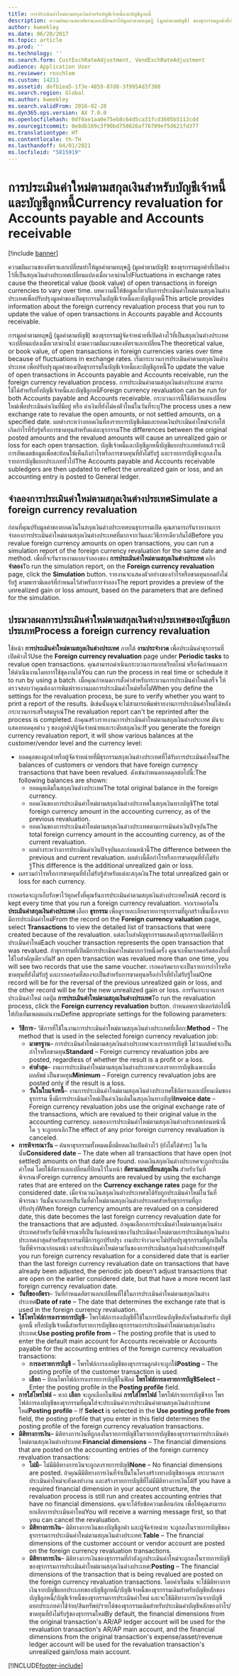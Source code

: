 ```yaml
---
title: การประเมินค่าใหม่ตามสกุลเงินสำหรับบัญชีเจ้าหนี้และบัญชีลูกหนี้
description: ความผันผวนของอัตราแลกเปลี่ยนทำให้มูลค่าตามทฤษฎี (มูลค่าตามบัญชี) ของธุรกรรมลูกค้าที่เปิดค้างไว้ที่เป็นสกุลเงินต่างประเทศเปลี่ยนแปลงเมื่อเวลาผ่านไป บทความนี้ให้ข้อมูลเกี่ยวกับการประเมินค่าใหม่ตามสกุลเงินต่างประเทศเพื่อปรับปรุงมูลค่าของเปิดธุรกรรมในบัญชีเจ้าหนี้และบัญชีลูกหนี้
author: kweekley
ms.date: 06/20/2017
ms.topic: article
ms.prod: ''
ms.technology: ''
ms.search.form: CustExchRateAdjustment, VendExchRateAdjustment
audience: Application User
ms.reviewer: roschlom
ms.custom: 14211
ms.assetid: defb1ea5-1f3e-4859-87d8-3f9954d3f388
ms.search.region: Global
ms.author: kweekley
ms.search.validFrom: 2016-02-28
ms.dyn365.ops.version: AX 7.0.0
ms.openlocfilehash: 0df0ae1aa0e75eb8c64d5ca31fcd3605b5112cdd
ms.sourcegitcommit: 0e8db169c3f90bd750826af76709ef5d621fd377
ms.translationtype: HT
ms.contentlocale: th-TH
ms.lasthandoff: 04/01/2021
ms.locfileid: "5815919"
---
```

# <a name="currency-revaluation-for-accounts-payable-and-accounts-receivable"></a><span data-ttu-id="1f918-104">การประเมินค่าใหม่ตามสกุลเงินสำหรับบัญชีเจ้าหนี้และบัญชีลูกหนี้</span><span class="sxs-lookup"><span data-stu-id="1f918-104">Currency revaluation for Accounts payable and Accounts receivable</span></span>

[!include [banner](../includes/banner.md)]

<span data-ttu-id="1f918-105">ความผันผวนของอัตราแลกเปลี่ยนทำให้มูลค่าตามทฤษฎี (มูลค่าตามบัญชี) ของธุรกรรมลูกค้าที่เปิดค้างไว้ที่เป็นสกุลเงินต่างประเทศเปลี่ยนแปลงเมื่อเวลาผ่านไป</span><span class="sxs-lookup"><span data-stu-id="1f918-105">Fluctuations in exchange rates cause the theoretical value (book value) of open transactions in foreign currencies to vary over time.</span></span> <span data-ttu-id="1f918-106">บทความนี้ให้ข้อมูลเกี่ยวกับการประเมินค่าใหม่ตามสกุลเงินต่างประเทศเพื่อปรับปรุงมูลค่าของเปิดธุรกรรมในบัญชีเจ้าหนี้และบัญชีลูกหนี้</span><span class="sxs-lookup"><span data-stu-id="1f918-106">This article provides information about the foreign currency revaluation process that you run to update the value of open transactions in Accounts payable and Accounts receivable.</span></span> 

<span data-ttu-id="1f918-107">การมูลค่าตามทฤษฎี (มูลค่าตามบัญชี) ของธุรกรรมผู้จัดจำหน่ายที่เปิดค้างไว้ที่เป็นสกุลเงินต่างประเทศ จะเปลี่ยนแปลงเมื่อเวลาผ่านไป ตามความผันผวนของอัตราแลกเปลี่ยน</span><span class="sxs-lookup"><span data-stu-id="1f918-107">The theoretical value, or book value, of open transactions in foreign currencies varies over time because of fluctuations in exchange rates.</span></span> <span data-ttu-id="1f918-108">เริ่มกระบวนการประเมินค่าตามสกุลเงินต่างประเทศ เพื่อปรับปรุงมูลค่าของเปิดธุรกรรมในบัญชีเจ้าหนี้และบัญชีลูกหนี้</span><span class="sxs-lookup"><span data-stu-id="1f918-108">To update the value of open transactions in Accounts payable and Accounts receivable, run the foreign currency revaluation process.</span></span> <span data-ttu-id="1f918-109">การประเมินค่าตามสกุลเงินต่างประเทศ สามารถใช้ได้สำหรับทั้งบัญชีเจ้าหนี้และบัญชีลูกหนี้</span><span class="sxs-lookup"><span data-stu-id="1f918-109">Foreign currency revaluation can be run for both Accounts payable and Accounts receivable.</span></span> <span data-ttu-id="1f918-110">กระบวนการนี้ใช้อัตราแลกเปลี่ยนใหม่เพื่อประเมินค่าเงินที่มีอยู่ หรือ ค่าเงินที่ยังไม่คงตัวใหม่ในวันที่ระบุ</span><span class="sxs-lookup"><span data-stu-id="1f918-110">The process uses a new exchange rate to revalue the open amounts, or not settled amounts, on a specified date.</span></span> <span data-ttu-id="1f918-111">ผลต่างระหว่างยอดเงินที่ลงรายการบัญชีเดิมและยอดเงินประเมินค่าใหม่จะก่อให้เกิดกำไรที่รับรู้หรือการขาดทุนสำหรับแต่ละธุรกรรม</span><span class="sxs-lookup"><span data-stu-id="1f918-111">The differences between the original posted amounts and the revalued amounts will cause an unrealized gain or loss for each open transaction.</span></span> <span data-ttu-id="1f918-112">บัญชีเจ้าหนี้และบัญชีลูกหนี้บัญชีแยกประเภทย่อยแล้วจะมีการอัพเดตข้อมูลเพื่อสะท้อนให้เห็นถึงกำไรหรือการขาดทุนที่ยังไม่รับรู้ และรายการบัญชีจะถูกลงในรายการบัญชีแยกประเภททั่วไป</span><span class="sxs-lookup"><span data-stu-id="1f918-112">The Accounts payable and Accounts receivable subledgers are then updated to reflect the unrealized gain or loss, and an accounting entry is posted to General ledger.</span></span>

## <a name="simulate-a-foreign-currency-revaluation"></a><span data-ttu-id="1f918-113">จำลองการประเมินค่าใหม่ตามสกุลเงินต่างประเทศ</span><span class="sxs-lookup"><span data-stu-id="1f918-113">Simulate a foreign currency revaluation</span></span>
<span data-ttu-id="1f918-114">ก่อนที่คุณปรับมูลค่าของยอดเงินในสกุลเงินต่างประเทศบนธุรกรรมเปิด คุณสามารถรันรายงานการจำลองการประเมินค่าใหม่ตามสกุลเงินต่างประเทศที่มากจากวันและวิธีการเดียวกันได้</span><span class="sxs-lookup"><span data-stu-id="1f918-114">Before you revalue foreign currency amounts on open transactions, you can run a simulation report of the foreign currency revaluation for the same date and method.</span></span> <span data-ttu-id="1f918-115">เพื่อที่จะรันรายงานแบบจำลองของ **การประเมินค่าใหม่ตามสกุลเงินต่างประเทศ** คลิก **จำลอง**</span><span class="sxs-lookup"><span data-stu-id="1f918-115">To run the simulation report, on the **Foreign currency revaluation** page, click the **Simulation** button.</span></span> <span data-ttu-id="1f918-116">รายงานจะแสดงตัวอย่างของกำไรหรือขาดทุนยอดยังไม่รับรู้ ตามพารามิเตอร์ที่กำหนดไว้สำหรับการจำลอง</span><span class="sxs-lookup"><span data-stu-id="1f918-116">The report provides a preview of the unrealized gain or loss amount, based on the parameters that are defined for the simulation.</span></span>

## <a name="process-a-foreign-currency-revaluation"></a><span data-ttu-id="1f918-117">ประมวลผลการประเมินค่าใหม่ตามสกุลเงินต่างประเทศของบัญชีแยกประเภท</span><span class="sxs-lookup"><span data-stu-id="1f918-117">Process a foreign currency revaluation</span></span>
<span data-ttu-id="1f918-118">ใช้หน้า **การประเมินค่าใหม่ตามสกุลเงินต่างประเทศ** ภายใต้ **งานประจำงวด** เพื่อประเมินค่าธุรกรรมที่เปิดค้างไว้</span><span class="sxs-lookup"><span data-stu-id="1f918-118">Use the **Foreign currency revaluation** page under **Periodic tasks** to revalue open transactions.</span></span> <span data-ttu-id="1f918-119">คุณสามารถดำเนินกระบวนการแบบเรียลไทม์ หรือจัดกำหนดการให้ดำเนินงานโดยการใช้ชุดงานได้</span><span class="sxs-lookup"><span data-stu-id="1f918-119">You can run the process in real time or schedule it to run by using a batch.</span></span> <span data-ttu-id="1f918-120">เมื่อคุณกำหนดการตั้งค่าสำหรับกระบวนการประเมินค่าใหม่เสร็จ ให้ตรวจสอบว่าคุณต้องการพิมพ์รายงานผลการประเมินค่าใหม่หรือไม่</span><span class="sxs-lookup"><span data-stu-id="1f918-120">When you define the settings for the revaluation process, be sure to verify whether you want to print a report of the results.</span></span> <span data-ttu-id="1f918-121">มิเช่นนั้นคุณจะไม่สามารถพิมพ์รายงานการประเมินค่าใหม่ได้หลังกระบวนการเสร็จสมบูรณ์</span><span class="sxs-lookup"><span data-stu-id="1f918-121">The revaluation report can't be reprinted after the process is completed.</span></span> <span data-ttu-id="1f918-122">ถ้าคุณสร้างรายงานการประเมินค่าใหม่ตามสกุลเงินต่างประเทศ มันจะแสดงยอดดุลต่าง ๆ ของลูกค้า/ผู้จัดจำหน่ายและระดับสกุลเงิน:</span><span class="sxs-lookup"><span data-stu-id="1f918-122">If you generate the foreign currency revaluation report, it will show various balances at the customer/vendor level and the currency level:</span></span>

-   <span data-ttu-id="1f918-123">ยอดดุลของลูกค้าหรือผู้จัดจำหน่ายที่มีธุรกรรมสกุลเงินต่างประเทศที่ได้รับการประเมินค่าใหม่</span><span class="sxs-lookup"><span data-stu-id="1f918-123">The balances of customers or vendors that have foreign currency transactions that have been revalued.</span></span> <span data-ttu-id="1f918-124">ดังเช่นกำหนดยอดดุลต่อไปนี้:</span><span class="sxs-lookup"><span data-stu-id="1f918-124">The following balances are shown:</span></span>
    -   <span data-ttu-id="1f918-125">ยอดดุลเดิมในสกุลเงินต่างประเทศ</span><span class="sxs-lookup"><span data-stu-id="1f918-125">The total original balance in the foreign currency.</span></span>
    -   <span data-ttu-id="1f918-126">ยอดเงินของการประเมินค่าใหม่ตามสกุลเงินต่างประเทศในสกุลเงินทางบัญชี</span><span class="sxs-lookup"><span data-stu-id="1f918-126">The total foreign currency amount in the accounting currency, as of the previous revaluation.</span></span>
    -   <span data-ttu-id="1f918-127">ยอดเงินของการประเมินค่าใหม่ตามสกุลเงินต่างประเทศตามการเมินค่าเงินปัจจุบัน</span><span class="sxs-lookup"><span data-stu-id="1f918-127">The total foreign currency amount in the accounting currency, as of the current revaluation.</span></span>
    -   <span data-ttu-id="1f918-128">ผลต่างระหว่างการประเมินค่าเงินปัจจุบันและก่อนหน้านี้</span><span class="sxs-lookup"><span data-stu-id="1f918-128">The difference between the previous and current revaluation.</span></span> <span data-ttu-id="1f918-129">ผลต่างนี้คือกำไรหรือการขาดทุนที่ยังไม่รับรู้</span><span class="sxs-lookup"><span data-stu-id="1f918-129">This difference is the additional unrealized gain or loss.</span></span>
-   <span data-ttu-id="1f918-130">ผลรวมกำไรหรือการขาดทุนที่ยังไม่รับรู้สำหรับแต่ละสกุลเงิน</span><span class="sxs-lookup"><span data-stu-id="1f918-130">The total unrealized gain or loss for each currency.</span></span>

<span data-ttu-id="1f918-131">เรกคอร์ดจะถูกเก็บรักษาไว้ทุกครั้งที่คุณรันการประเมินค่าตามสกุลเงินต่างประเทศใหม่</span><span class="sxs-lookup"><span data-stu-id="1f918-131">A record is kept every time that you run a foreign currency revaluation.</span></span> <span data-ttu-id="1f918-132">จากเรกคอร์ดใน **ประเมินค่าสกุลเงินต่างประเทศ** เลือก **ธุรกรรม** เพื่อดูรายละเอียดรายการธุรกรรมที่ถูกสร้างขึ้นเนื่องจาก มีการประเมินค่าใหม่</span><span class="sxs-lookup"><span data-stu-id="1f918-132">From the record on the **Foreign currency valuation** page, select **Transactions** to view the detailed list of transactions that were created because of the revaluation.</span></span> <span data-ttu-id="1f918-133">แต่ละใบสำคัญธุรกรรมแสดงถึงธุรกรรมเปิดที่มีการประเมินค่าใหม่</span><span class="sxs-lookup"><span data-stu-id="1f918-133">Each voucher transaction represents the open transaction that was revalued.</span></span> <span data-ttu-id="1f918-134">ถ้าธุรกรรมที่เปิดมีการประเมินค่าใหม่มากกว่าหนึ่งครั้ง คุณจะเห็นเรกคอร์ดสองใบที่ใช้ใบสำคัญเดียวกัน</span><span class="sxs-lookup"><span data-stu-id="1f918-134">If an open transaction was revalued more than one time, you will see two records that use the same voucher.</span></span> <span data-ttu-id="1f918-135">เรกคอร์ดแรกจะเป็นรายการกำไรหรือขาดทุนที่ยังไม่รับรู้ และเรกคอร์ดที่สองจะเป็นสำหรับการขาดทุนหรือกำไรที่ยังไม่รับรู้ใหม่</span><span class="sxs-lookup"><span data-stu-id="1f918-135">One record will be for the reversal of the previous unrealized gain or loss, and the other record will be for the new unrealized gain or loss.</span></span> <span data-ttu-id="1f918-136">การรันกระบวนการประเมินค่าใหม่ กดปุ่ม **การประเมินค่าใหม่ตามสกุลเงินต่างประเทศ**</span><span class="sxs-lookup"><span data-stu-id="1f918-136">To run the revaluation process, click the **Foreign currency revaluation** button.</span></span> <span data-ttu-id="1f918-137">กำหนดพารามิเตอร์ต่อไปนี้ให้กับเท็มเพลตแผ่นงาน</span><span class="sxs-lookup"><span data-stu-id="1f918-137">Define appropriate settings for the following parameters:</span></span>

-   <span data-ttu-id="1f918-138">**วิธีการ**– วิธีการที่ใช้ในงานการประเมินค่าใหม่ตามสกุลเงินต่างประเทศที่เลือก:</span><span class="sxs-lookup"><span data-stu-id="1f918-138">**Method** – The method that is used in the selected foreign currency revaluation job:</span></span>
    -   <span data-ttu-id="1f918-139">**มาตรฐาน**– การประเมินค่าใหม่ตามสกุลเงินต่างประเทศจะลงรายการบัญชี ไม่ว่าผลลัพธ์จะเป็นกำไรหรือขาดทุน</span><span class="sxs-lookup"><span data-stu-id="1f918-139">**Standard** – Foreign currency revaluation jobs are posted, regardless of whether the result is a profit or a loss.</span></span>
    -   <span data-ttu-id="1f918-140">**ค่าต่ำสุด**– งานการประเมินค่าใหม่ตามสกุลเงินต่างประเทศจะลงรายการบัญชีเฉพาะเมื่อผลลัพธ์ เป็นขาดทุน</span><span class="sxs-lookup"><span data-stu-id="1f918-140">**Minimum** – Foreign currency revaluation jobs are posted only if the result is a loss.</span></span>
    -   <span data-ttu-id="1f918-141">**วันในใบแจ้งหนี้**– งานการประเมินค่าใหม่ตามสกุลเงินต่างประเทศใช้อัตราแลกเปลี่ยนเดิมของธุรกรรม ซึ่งมีการประเมินค่าใหม่เป็นค่าเงินเดิมในสกุลเงินทางบัญชี</span><span class="sxs-lookup"><span data-stu-id="1f918-141">**Invoice date** – Foreign currency revaluation jobs use the original exchange rate of the transactions, which are revalued to their original value in the accounting currency.</span></span> <span data-ttu-id="1f918-142">ผลของการประเมินค่าใหม่ตามสกุลเงินต่างประเทศก่อนหน้านี้ใด ๆ จะถูกยกเลิก</span><span class="sxs-lookup"><span data-stu-id="1f918-142">The effect of any prior foreign currency revaluation is canceled.</span></span>
-   <span data-ttu-id="1f918-143">**การพิจารณาวัน** – ค้นหาธุรกรรมทั้งหมดเมื่อมียอดเงินเปิดค้างไว้ (ยังไม่ได้ชำระ) ในวันนั้น</span><span class="sxs-lookup"><span data-stu-id="1f918-143">**Considered date** – The date when all transactions that have open (not settled) amounts on that date are found.</span></span> <span data-ttu-id="1f918-144">ยอดเงินสกุลเงินต่างประเทศจะถูกประเมินค่าใหม่ โดยใช้อัตราแลกเปลี่ยนที่ป้อนไว้ในหน้า **อัตราแลกเปลี่ยนสกุลเงิน** สำหรับวันที่พิจารณา</span><span class="sxs-lookup"><span data-stu-id="1f918-144">Foreign currency amounts are revalued by using the exchange rates that are entered on the **Currency exchange rates** page for the considered date.</span></span> <span data-ttu-id="1f918-145">เมื่อจำนวนเงินสกุลเงินต่างประเทศฃได้รับถูกประเมินค่าใหม่ในวันที่พิจารณา วันนั้นจะกลายเป็นวันที่ค่าใหม่ตามสกุลเงินต่างประเทศสำหรับธุรกรรมที่ถูกปรับปรุง</span><span class="sxs-lookup"><span data-stu-id="1f918-145">When foreign currency amounts are revalued on a considered date, this date becomes the last foreign currency revaluation date for the transactions that are adjusted.</span></span> <span data-ttu-id="1f918-146">ถ้าคุณเลือกการประเมินค่าใหม่ตามสกุลเงินต่างประเทศสำหรับวันที่พิจารณาที่เป็นวันก่อนหน้าของวันประเมินค่าใหม่ตามการประเมินสกุลเงินต่างประเทศล่าสุดสำหรับธุรกรรมที่มีการถูกปรับปรุง งานประจำงวดจะไม่ปรับปรุงธุรกรรมที่ถูกเปิดในวันที่พิจารณาก่อนหน้า แต่จะประเมินค่าใหม่ตามวันของการประเมินสกุลเงินต่างประเทศล่าสุด</span><span class="sxs-lookup"><span data-stu-id="1f918-146">If you run foreign currency revaluation for a considered date that is earlier than the last foreign currency revaluation date on transactions that have already been adjusted, the periodic job doesn't adjust transactions that are open on the earlier considered date, but that have a more recent last foreign currency revaluation date.</span></span>
-   <span data-ttu-id="1f918-147">**วันที่ของอัตรา**– วันที่กำหนดอัตราแลกเปลี่ยนที่ใช้ในการประเมินค่าใหม่ตามสกุลเงินต่างประเทศ</span><span class="sxs-lookup"><span data-stu-id="1f918-147">**Date of rate** – The date that determines the exchange rate that is used in the foreign currency revaluation.</span></span>
-   <span data-ttu-id="1f918-148">**ใช้โพรไฟล์การลงรายการบัญชี**– โพรไฟล์การลงบัญชีที่ใช้ในการป้อนบัญชีหลักเริ่มต้นสำหรับ บัญชีลูกหนี้ หรือบัญชีเจ้าหนี้สำหรับรายการบัญชีของธุรกรรมการประเมินค่าใหม่ตามสกุลเงินต่างประเทศ:</span><span class="sxs-lookup"><span data-stu-id="1f918-148">**Use posting profile from** – The posting profile that is used to enter the default main account for Accounts receivable or Accounts payable for the accounting entries of the  foreign currency revaluation transactions:</span></span>
    -   <span data-ttu-id="1f918-149">**การลงรายการบัญชี** – โพรไฟล์การลงบัญชีของธุรกรรมลูกค้าจะถูกใช้</span><span class="sxs-lookup"><span data-stu-id="1f918-149">**Posting** – The posting profile of the customer transaction is used.</span></span>
    -   <span data-ttu-id="1f918-150">**เลือก** – ป้อนโพรไฟล์การลงรายการบัญชีในฟิลด์ **โพรไฟล์การลงรายการบัญชี**</span><span class="sxs-lookup"><span data-stu-id="1f918-150">**Select** – Enter the posting profile in the **Posting profile** field.</span></span>
-   <span data-ttu-id="1f918-151">**การใส่โพรไฟล์** – หาก **เลือก** จะถูกเลือกในฟิลด์ **การใส่โพรไฟล์** โพรไฟล์รายการบัญชีจาก โพรไฟล์การลงบัญชีของธุรกรรมที่คุณใส่จะประเมินค่าการประเมินค่าตามสกุลเงินต่างประเทศใหม่</span><span class="sxs-lookup"><span data-stu-id="1f918-151">**Posting profile** – If **Select** is selected in the **Use posting profile from** field, the posting profile that you enter in this field determines the posting profile of the foreign currency revaluation transactions.</span></span>
-   <span data-ttu-id="1f918-152">**มิติทางการเงิน**– มิติทางการเงินที่ถูกลงในรายการบัญชีในรายการบัญชีของธุรกรรมการประเมินค่าใหม่ตามสกุลเงินต่างประเทศ:</span><span class="sxs-lookup"><span data-stu-id="1f918-152">**Financial dimensions** – The financial dimensions that are posted on the accounting entries of the foreign currency revaluation transactions:</span></span>
    -   <span data-ttu-id="1f918-153">**ไม่มี**– ไม่มีมิติทางการเงินจะถูกลงรายการบัญชี</span><span class="sxs-lookup"><span data-stu-id="1f918-153">**None** – No financial dimensions are posted.</span></span> <span data-ttu-id="1f918-154">ถ้าคุณมีมิติทางการเงินที่จำเป็นในโครงสร้างทางบัญชีของคุณ กระบวนการประเมินค่าใหม่จะยังคงทำงาน และสร้างรายการบัญชีที่ไม่มีมิติทางการเงินได้</span><span class="sxs-lookup"><span data-stu-id="1f918-154">If you have a required financial dimension in your account structure, the revaluation process is still run and creates accounting entries that have no financial dimensions.</span></span> <span data-ttu-id="1f918-155">คุณจะได้รับข้อความเตือนก่อน เพื่อให้คุณสามารถยกเลิกการประเมินค่าใหม่</span><span class="sxs-lookup"><span data-stu-id="1f918-155">You will receive a warning message first, so that you can cancel the revaluation.</span></span>
    -   <span data-ttu-id="1f918-156">**มิติทางการเงิน**– มิติทางการเงินของบัญชีลูกค้า และผู้จัดจำหน่าย จะถูกลงในรายการบัญชีของธุรกรรมการประเมินค่าใหม่ตามสกุลเงินต่างประเทศ:</span><span class="sxs-lookup"><span data-stu-id="1f918-156">**Table** – The financial dimensions of the customer account or vendor account are posted on the foreign currency revaluation transactions.</span></span>
    -   <span data-ttu-id="1f918-157">**มิติทางการเงิน**– มิติทางการเงินของธุรกรรมที่กำลังถูกประเมินค่าใหม่จะถูกลงในรายการบัญชีของธุรกรรมการประเมินค่าใหม่ตามสกุลเงินต่างประเทศ:</span><span class="sxs-lookup"><span data-stu-id="1f918-157">**Posting** – The financial dimensions of the transaction that is being revalued are posted on the foreign currency revaluation transactions.</span></span> <span data-ttu-id="1f918-158">โดยค่าเริ่มต้น จะใช้มิติทางการเงินจากบัญชีแยกประเภทของบัญชีลูกหนี้/บัญชีเจ้าหนี้ของธุรกรรมเดิมสำหรับบัญชีหลักของบัญชีลูกหนี้/บัญชีเจ้าหนี้ของธุรกรรมการประเมินค่าใหม่ และจะใช้มิติทางการเงินจากบัญชีแยกประเภทค่าใช้จ่าย/สินทรัพย์/รายได้ของธุรกรรมเดิมสำหรับประเมินค่าบัญชีหลักของกำไร/ขาดทุนที่ยังไม่รับรู้ของธุรกรรมใหม่</span><span class="sxs-lookup"><span data-stu-id="1f918-158">By default, the financial dimensions from the original transaction's AR/AP ledger account will be used for the revaluation transaction's AR/AP main account, and the financial dimensions from the original transaction's expense/asset/revenue ledger account will be used for the revaluation transaction's unrealized gain/loss main account.</span></span>






[!INCLUDE[footer-include](../../includes/footer-banner.md)]